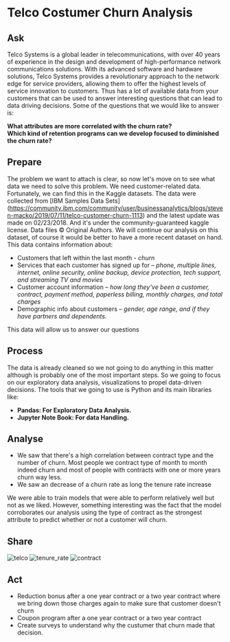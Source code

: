 # Telco Costumer Churn Analysis

## Ask
Telco Systems is a global leader in telecommunications, with over 40 years of experience in the design and development of high-performance network communications solutions. With its advanced software and hardware solutions, Telco Systems provides a revolutionary approach to the network edge for service providers, allowing them to offer the highest levels of service innovation to customers. Thus has a lot of available data from your customers that can be used to answer interesting questions that can lead to data driving decisions.
Some of the questions that we would like to answer is:

**What attributes are more correlated with the churn rate?** <br/>
**Which kind of retention programs can we develop focused to diminished the churn rate?**

## Prepare 
The problem we want to attach is clear, so now let's move on to see what data we need to solve this problem. We need customer-related data. Fortunately, we can find this in the Kaggle datasets.
The data were collected from [IBM Samples Data Sets] (https://community.ibm.com/community/user/businessanalytics/blogs/steven-macko/2019/07/11/telco-customer-churn-1113) and the latest update was made on 02/23/2018. And it's under the community-guaranteed kaggle license. Data files © Original Authors.
We will continue our analysis on this dataset, of course it would be better to have a more recent dataset on hand.
This data contains information about:
- Customers that left within the last month - *churn* <br/>
- Services that each customer has signed up for – *phone, multiple lines, internet, online security, online backup, device protection, tech support, and streaming TV and movies* <br/>
- Customer account information – *how long they’ve been a customer, contract, payment method, paperless billing, monthly charges, and total charges* <br/>
- Demographic info about customers – *gender, age range, and if they have partners and dependents.* <br/>
<p>This data will allow us to answer our questions <p/>

## Process
The data is already cleaned so we not going to do anything in this matter although is probably one of the most important steps. So we going to focus on our exploratory data analysis, visualizations to propel data-driven decisions.
The tools that we going to use is Python and its main libraries like:
- **Pandas: For Exploratory Data Analysis.**<br/>
- **Jupyter Note Book: For data Handling.**<br/> 

## Analyse 
+ We saw that there's a high correlation between contract type and the number of churn. Most people we contract type of month to month indeed churn and most of people with contracts with one or more years churn way less.
+ We saw an decrease of a churn rate as long the tenure rate increase

We were able to train models that were able to perform relatively well but not as we liked. However, something interesting was the fact that the model corroborates our analysis using the type of contract as the strongest attribute to predict whether or not a customer will churn.


## Share 
![telco](https://user-images.githubusercontent.com/90560755/142908206-8c57973a-b4a5-47e9-bcbb-7e4d7b6ec093.jpg)
![tenure_rate](https://user-images.githubusercontent.com/90560755/142908558-04015f49-6fd8-4fd9-baa0-4705d33d7e76.png)
![contract](https://user-images.githubusercontent.com/90560755/142908655-2cfb8eee-7e2a-451c-954a-d80a244ce9c5.png)

## Act
+ Reduction bonus after a one year contract or a two year contract where we bring down those charges again to make sure that customer doesn't churn
+ Coupon program after a one year contract or a two year contract
+ Create surveys to understand why the custumer that churn made that decision.


